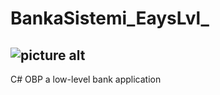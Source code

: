 # BankaSistemi_EaysLvl_

![picture alt]( https://media.giphy.com/media/HoIrPgqTBiB2XvVEf7/giphy.gif "Title is optional")
-----

C# OBP  a low-level bank application
